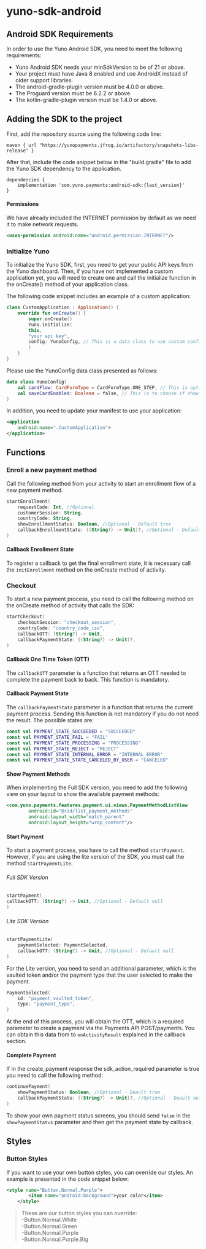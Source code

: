 
# yuno-sdk-android

## Android SDK Requirements

In order to use the Yuno Android SDK, you need to meet the following requirements:

- Yuno Android SDK needs your minSdkVersion to be of 21 or above.
- Your project must have Java 8 enabled and use AndroidX instead of older support libraries.
- The android-gradle-plugin version must be 4.0.0 or above.
- The Proguard version must be 6.2.2 or above.
- The kotlin-gradle-plugin version must be 1.4.0 or above.

## Adding the SDK to the project

First, add the repository source using the following code line:

```Gradle
maven { url "https://yunopayments.jfrog.io/artifactory/snapshots-libs-release" }
```



After that, include the code snippet below in the "build.gradle" file to add the Yuno SDK dependency to the application.

```Gradle
dependencies {
    implementation 'com.yuno.payments:android-sdk:{last_version}'
}
```



#### Permissions

We have already included the INTERNET permission by default as we need it to make network requests.

```xml
<uses-permission android:name="android.permission.INTERNET"/>
```



### Initialize Yuno

To initialize the Yuno SDK, first, you need to get your public API keys from the Yuno dashboard. Then, if you have not implemented a custom application yet, you will need to create one and call the initialize function in the onCreate() method of your application class.

The following code snippet includes an example of a custom application:

```kotlin
class CustomApplication : Application() {
    override fun onCreate() {
        super.onCreate()
        Yuno.initialize(
        this, 
        "your api key",
        config: YunoConfig, // This is a data class to use custom configs in the SDK.
        )
    }
}
```



Please use the YunoConfig data class presented as follows:

```kotlin
data class YunoConfig(
    val cardFlow: CardFormType = CardFormType.ONE_STEP, // This is optional, CardFormType.ONE_STEP by default, this is to choose Payment and Enrollment Card flow.
    val saveCardEnabled: Boolean = false, // This is to choose if show save card checkbox on cards flows.
)
```



In addition, you need to update your manifest to use your application:

```XML
<application
    android:name=".CustomApplication">
</application>
```



## Functions

### Enroll a new payment method

Call the following method from your activity to start an enrollment flow of a new payment method.

````Kotlin
startEnrollment(
    requestCode: Int, //Optional
    customerSession: String,
    countryCode: String,
    showEnrollmentStatus: Boolean, //Optional - Default true
    callbackEnrollmentState: ((String?) -> Unit)?, //Optional - Default null | To register this callback is a must to call ```initEnrollment``` method on the onCreate method of activity.
)
````



#### Callback Enrollment State

To register a callback to get the final enrollment state, it is necessary call the `initEnrollment` method on the onCreate method of activity.

### Checkout

To start a new payment process, you need to call the following method on the onCreate method of activity that calls the SDK:

```Kotlin
startCheckout(
    checkoutSession: "checkout_session",
    countryCode: "country_code_iso",
    callbackOTT: (String?) -> Unit,
    callbackPaymentState: ((String?) -> Unit)?,
)
```



#### Callback One Time Token (OTT)

The `callbackOTT` parameter is a function that returns an OTT needed to complete the payment back to back. This function is mandatory.

#### Callback Payment State

The `callbackPaymentState` parameter is a function that returns the current payment process. Sending this function is not mandatory if you do not need the result. The possible states are:

```Kotlin
const val PAYMENT_STATE_SUCCEEDED = "SUCCEEDED"
const val PAYMENT_STATE_FAIL = "FAIL"
const val PAYMENT_STATE_PROCESSING = "PROCESSING"
const val PAYMENT_STATE_REJECT = "REJECT"
const val PAYMENT_STATE_INTERNAL_ERROR = "INTERNAL_ERROR"
const val PAYMENT_STATE_STATE_CANCELED_BY_USER = "CANCELED"
```



#### Show Payment Methods

When implementing the Full  SDK version, you need to add the following view on your layout to show the available payment methods:

```XML
<com.yuno.payments.features.payment.ui.views.PaymentMethodListView
        android:id="@+id/list_payment_methods"
        android:layout_width="match_parent"
        android:layout_height="wrap_content"/>
```



#### Start Payment

To start a payment process, you have to call the method `startPayment`. However,  if you are using the lite version of the SDK, you must call the method `startPaymentLite`.

###### Full SDK Version

```Kotlin
startPayment(
callbackOTT: (String?) -> Unit, //Optional - Default null
)
```



###### Lite SDK Version

```Kotlin
startPaymentLite(
    paymentSelected: PaymentSelected,
    callbackOTT: (String?) -> Unit, //Optional - Default null
)
```



For the Lite version, you need to send an additional parameter, which is the vaulted token and/or the payment type that the user selected to make the payment.

```Kotlin
PaymentSelected(  
    id: "payment_vaulted_token",  
    type: "payment_type",  
)
```



At the end of this process, you will obtain the OTT, which is a required parameter to create a payment via the Payments API POST/payments. You can obtain this data from to `onActivityResult` explained in the callback section.

#### Complete Payment

If in the create_payment response the sdk_action_required parameter is true you need to call the following method:

```Kotlin
continuePayment(
    showPaymentStatus: Boolean, //Optional - Deault true
    callbackPaymentState: ((String?) -> Unit)?, //Optional - Deault null
)
```



To show your own payment status screens, you should send `false` in the `showPaymentStatus` parameter and then get the payment state by callback.

## Styles

### Button Styles

If you want to use your own button styles, you can override our styles. An example is presented in the code snippet below:

```XML
<style name="Button.Normal.Purple">
        <item name="android:background">your color</item>
    </style>
```



> These are our button styles you can override:  
> -Button.Normal.White  
> -Button.Normal.Green  
> -Button.Normal.Purple  
> -Button.Normal.Purple.Big
